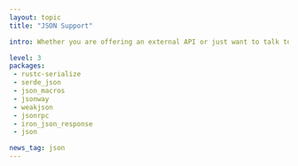 ```yaml
---
layout: topic
title: "JSON Support"

intro: Whether you are offering an external API or just want to talk to the modern Javascript Frontend Interface, you need to support JSON. And while there is most certainly JSON on the way, many things web-specific are still lacking.

level: 3
packages:
 - rustc-serialize
 - serde_json
 - json_macros
 - jsonway
 - weakjson
 - jsonrpc
 - iron_json_response
 - json

news_tag: json
---
```

